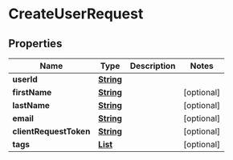 

# CreateUserRequest


## Properties

| Name | Type | Description | Notes |
|------------ | ------------- | ------------- | -------------|
|**userId** | [**String**](String.md) |  |  |
|**firstName** | [**String**](String.md) |  |  [optional] |
|**lastName** | [**String**](String.md) |  |  [optional] |
|**email** | [**String**](String.md) |  |  [optional] |
|**clientRequestToken** | [**String**](String.md) |  |  [optional] |
|**tags** | [**List**](List.md) |  |  [optional] |



